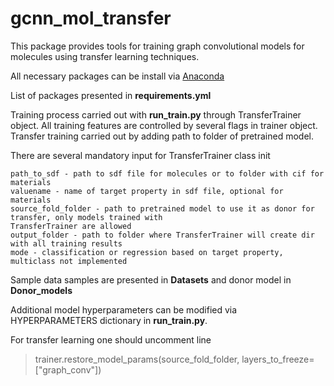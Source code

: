 # gcnn_mol_transfer

This package provides tools for training graph convolutional models for molecules using 
transfer learning techniques. 

All necessary packages can be install via [Anaconda](https://anaconda.org/)

List of packages presented in **requirements.yml**

Training process carried out with **run_train.py** through TransferTrainer object. All training features are
controlled by several flags in trainer object. Transfer training carried out by adding path to folder of 
pretrained model. 


There are several mandatory input for TransferTrainer class init

    path_to_sdf - path to sdf file for molecules or to folder with cif for materials
    valuename - name of target property in sdf file, optional for materials
    source_fold_folder - path to pretrained model to use it as donor for transfer, only models trained with 
    TransferTrainer are allowed
    output_folder - path to folder where TransferTrainer will create dir with all training results
    mode - classification or regression based on target property, multiclass not implemented

Sample data samples are presented in **Datasets** and donor model in **Donor_models**

Additional model hyperparameters can be modified via HYPERPARAMETERS dictionary in **run_train.py**.

For transfer learning one should uncomment line
> trainer.restore_model_params(source_fold_folder, layers_to_freeze=["graph_conv"])



